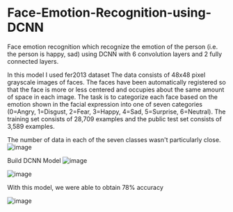 # Face-Emotion-Recognition-using-DCNN
Face emotion recognition which recognize the emotion of the person (i.e. the person is happy, sad) using DCNN with 6 convolution layers and 2 fully connected layers.


In this model I used fer2013 dataset The data consists of 48x48 pixel grayscale images of faces. The faces have been automatically registered so that the face is more or less centered and occupies about the same amount of space in each image. The task is to categorize each face based on the emotion shown in the facial expression into one of seven categories (0=Angry, 1=Disgust, 2=Fear, 3=Happy, 4=Sad, 5=Surprise, 6=Neutral). The training set consists of 28,709 examples and the public test set consists of 3,589 examples.

The number of data in each of the seven classes wasn't particularly close.
![image](https://user-images.githubusercontent.com/67710906/224713357-8819a9ce-2d3d-4441-b5ba-bc020081624c.png)

Build DCNN Model
![image](https://user-images.githubusercontent.com/67710906/224713449-a3fe1a12-51ea-40c2-b013-7b6d21b3217f.png)

![image](https://user-images.githubusercontent.com/67710906/224713495-bb62840d-5d5b-485d-b14d-c473cb2e59fc.png)


With this model, we were able to obtain 78% accuracy

![image](https://user-images.githubusercontent.com/67710906/224713591-a4ee2d27-7b8f-4918-aeb0-8ba6505f25f7.png)
